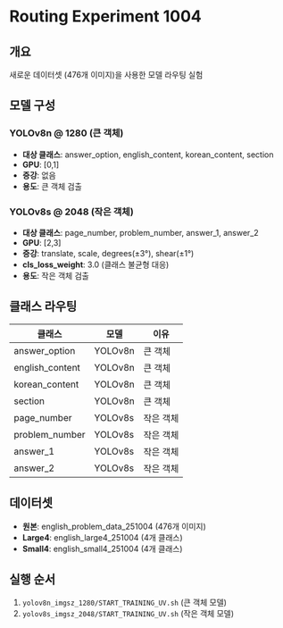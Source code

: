# Routing Experiment 1004

## 개요
새로운 데이터셋 (476개 이미지)을 사용한 모델 라우팅 실험

## 모델 구성

### YOLOv8n @ 1280 (큰 객체)
- **대상 클래스**: answer_option, english_content, korean_content, section
- **GPU**: [0,1]
- **증강**: 없음
- **용도**: 큰 객체 검출

### YOLOv8s @ 2048 (작은 객체)
- **대상 클래스**: page_number, problem_number, answer_1, answer_2
- **GPU**: [2,3]
- **증강**: translate, scale, degrees(±3°), shear(±1°)
- **cls_loss_weight**: 3.0 (클래스 불균형 대응)
- **용도**: 작은 객체 검출

## 클래스 라우팅

| 클래스 | 모델 | 이유 |
|--------|------|------|
| answer_option | YOLOv8n | 큰 객체 |
| english_content | YOLOv8n | 큰 객체 |
| korean_content | YOLOv8n | 큰 객체 |
| section | YOLOv8n | 큰 객체 |
| page_number | YOLOv8s | 작은 객체 |
| problem_number | YOLOv8s | 작은 객체 |
| answer_1 | YOLOv8s | 작은 객체 |
| answer_2 | YOLOv8s | 작은 객체 |

## 데이터셋
- **원본**: english_problem_data_251004 (476개 이미지)
- **Large4**: english_large4_251004 (4개 클래스)
- **Small4**: english_small4_251004 (4개 클래스)

## 실행 순서
1. `yolov8n_imgsz_1280/START_TRAINING_UV.sh` (큰 객체 모델)
2. `yolov8s_imgsz_2048/START_TRAINING_UV.sh` (작은 객체 모델)
